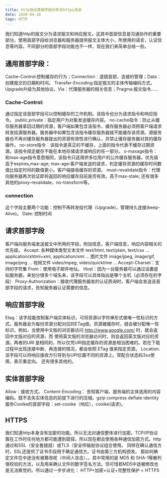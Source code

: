 ```yaml
---
title: http协议首部字段分析及https浅谈
date: 2020-04-16
tags: HTTP
---
```

我们知道http的报文分为请求报文和响应报文。这其中首部信息是沟通协作的重要部分。使用首部字段给浏览器和服务器提供报文主体大小，所使用的语言，认证信息等内容。不同部分的首部字段功能也不一样，现在我们来简单总结一些。

## 通用首部字段：
Cache-Control:控制缓存的行为；Connection：逐跳首部，连接的管理；Data：创建报文的日期和时间。
Transfer-Encoding:指定报文的主体传输编码方式。 Upgrade升级为其他协议。Via：代理服务器的相关信息；Pragma:报文指令……
### Cache-Control:
通过指定该首部字段可以控制缓存的工作机制。该指令也分为请求指令和响应指令。
public,private：指定用户为对象发送缓存内容。
no-cache指令：防止从缓存服务器拿回过期的资源，客户端如果包含该指令，缓存服务器必须把客户端请求转发给源服务器。服务器中如果包含该指令缓存服务器就不能缓存该资源。源服务器也不再对缓存服务器提出的资源有效性进行确认，并禁止缓存服务器对其的缓存操作。
no-store指令：该指令是真正的不缓存，上面的指令代表不缓存过期资源。该指令规定缓存不能在本地存储请求或响应的任一部分。
s-maxage指令：和max-age指令意思相同，该指令只适用供多位用户的公共缓存服务器。优先级高于expires,max-age;
max-age:客户端发送的请求，判定缓存资源的缓存时间数值比指定时间的数值更小。客户端接收缓存的资源。
must-revalidate指令：代理向服务器再次验证即将返回的响应缓存目前是否有效。高于max-stale;
还有很多其他的proxy-revalidate，no-transform等。

### connection
这个字段主要两个功能：控制不再转发给代理（Upgrade)，管理持久连接(keep-Alive)。
Date: 控制时间

## 请求首部字段
客户端向服务端发送报文中所用的字段，附加信息，客户端信息，响应内容相关的优先级。
Accept: 各种媒体类型文本文件 text/html, text/plain, text/css … application/xhtml+xml, application/xml … 图片文件 image/jpeg, image/gif, image/png … 视频文件 video/mpeg, video/quicktime …
Accept-Charset：支持的字符集
From：使用电子邮件地址。
Host：因为一台服务器可以通过设置虚拟服务器，来划分很多个域名来，该字段可以具体指出是哪个主机（必须存在的字段）
Proxy-Authorization：接收代理服务器发的认证质询时，客户端会发送该首部字段的请求，告知服务器认证需要的信息。

## 响应首部字段
Etag：该字段能改制客户端实体标识，可将资源以字符串形式做唯一性标识的方式。服务器会为每份资源分配对应的ETag值，资源被缓存时，就会被分配唯一性标识。例如，当使用中文版的浏览器访问 http://www.google.com/ 时，就会返回中文版对应的资源，而 使用英文版的浏览器访问时，则会返回英文版对应的资源。两者的URI 是相同的，所以仅凭URI指定缓存的资源是相当困难的。若在下载过程中出现连接中断、再连接的情况，都会依照 ETag 值来指定资源。
Location: 该字段可以将响应接收方引导到与UPI位置不同的资源上。常配合状态码3xx使用，表示重定向。
还有很多其他的。

## 实体首部字段
Allow：接收方式。
Content-Encoding： 告知客户端，服务端的主体选用的内容编码。既不丢失实体信息的前提下进行的压缩。gzip compress deflate identity
服务Cooike的首部字段：set-cooike（响应），cooike(请求)。

## HTTPS
我们知道http本身没有加密的功能。所以无法对通信整体进行加密。TCP/IP协议簇在工作时任何地方都可能遭到窥探。所以现在都会使用各种通信加密方式。http通过和SSL（安全套接层）或TLS（安全传输层协议组合使用。
同样在确认通信方时，SSL还提供了证书手段用于确定通信方。证书由第三方机构颁发。
那如何确定文件在中途没有被篡改呢（中间人攻击），。其中常用的是 MD5 和 SHA-1等散列值校验的方法，以及用来确认文件的数字签名方法。但可惜若MD5中途被修改也是无法察觉的。所以通过一步步进化：
HTTP+加密+认证+完整性保护 = HTTPS

